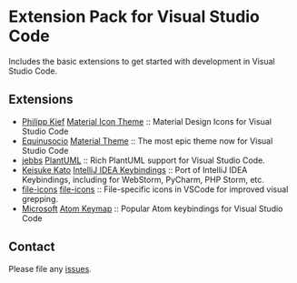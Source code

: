 # Extension Pack for Visual Studio Code

Includes the basic extensions to get started with development in Visual Studio Code.

## Extensions

<!-- +Extensions -->
* [Philipp Kief](https://marketplace.visualstudio.com/publishers/PKief) [Material Icon Theme](https://marketplace.visualstudio.com/items?itemName=PKief.material-icon-theme) :: Material Design Icons for Visual Studio Code
* [Equinusocio](https://marketplace.visualstudio.com/publishers/Equinusocio) [Material Theme](https://marketplace.visualstudio.com/items?itemName=Equinusocio.vsc-material-theme) :: The most epic theme now for Visual Studio Code
* [jebbs](https://marketplace.visualstudio.com/publishers/jebbs) [PlantUML](https://marketplace.visualstudio.com/items?itemName=jebbs.plantuml) :: Rich PlantUML support for Visual Studio Code.
* [Keisuke Kato](https://marketplace.visualstudio.com/publishers/k--kato) [IntelliJ IDEA Keybindings](https://marketplace.visualstudio.com/items?itemName=k--kato.intellij-idea-keybindings) :: Port of IntelliJ IDEA Keybindings, including for WebStorm, PyCharm, PHP Storm, etc.
* [file-icons](https://marketplace.visualstudio.com/publishers/file-icons) [file-icons](https://marketplace.visualstudio.com/items?itemName=file-icons.file-icons) :: File-specific icons in VSCode for improved visual grepping.
* [Microsoft](https://marketplace.visualstudio.com/publishers/ms-vscode) [Atom Keymap](https://marketplace.visualstudio.com/items?itemName=ms-vscode.atom-keybindings) :: Popular Atom keybindings for Visual Studio Code
<!-- -Extensions -->

## Contact

Please file any [issues](https://github.com/itmcdev/vscode-extensions/issues).
